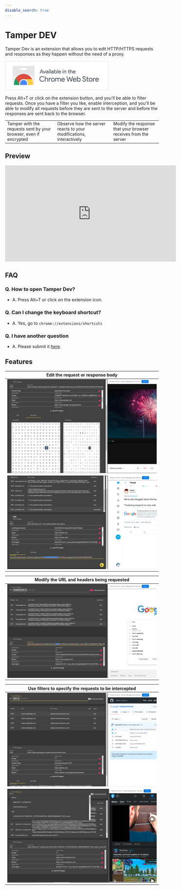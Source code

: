 ```yaml
---
disable_search: true
---
```


# Tamper DEV
Tamper Dev is an extension that allows you to edit HTTP/HTTPS requests and responses as they happen without the need of a proxy.

[![Avaliable in the Chrome Web Store](assets/cws.png)](https://chrome.google.com/webstore/detail/tamper-chrome/mdemppnhjflbejfbnlddahjbpdbeejnn)

Press Alt+T or click on the extension button, and you'll be able to filter requests. Once you have a filter you like, enable interception, and you'll be able to modify all requests before they are sent to the server and before the responses are sent back to the browser.

| | | |
|---|---|---|
| Tamper with the requests sent by your browser, even if encrypted | Observe how the server reacts to your modifications, interactively | Modify the response that your browser receives from the server |

## Preview

<iframe width="560" height="315" src="https://www.youtube.com/embed/YNAt6kHm3yo?rel=0&modestbranding=1&controls=0" frameborder="0" allow="accelerometer; autoplay; clipboard-write; encrypted-media; gyroscope; picture-in-picture" allowfullscreen></iframe>

## FAQ

### Q. How to open Tamper Dev?
 - A. Press Alt+T or click on the extension icon.

### Q. Can I change the keyboard shortcut?
 - A. Yes, go to `chrome://extensions/shortcuts`

### Q. I have another question
 - A. Please submit it [here](https://github.com/google/tamperchrome/discussions/new).

## Features

| Edit the request or response body |
| --- |
| ![Screenshot of the extension showing a user editing a protobuff message with a hex editor](assets/1.png) |
| ![Screenshot of the extension showing a user modifying a twitter HTTP request](assets/5.png) |


| Modify the URL and headers being requested |
| --- |
| ![Screenshot of the extension showing a user modifying a URL sent by Google Search](assets/2.png) |


| Use filters to specify the requests to be intercepted |
| --- |
| ![Screenshot of the extension showing a user filtering POST requests](assets/3.png) |
| ![Screenshot of the extension showing an autocomplete with all options to filter by](assets/4.png) |

